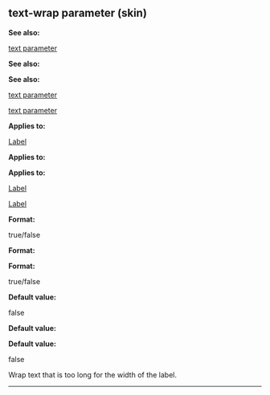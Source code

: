 

 text-wrap parameter (skin)
----------------------------




**See also:** 


[text parameter](#/{skin}/param/text) 



**See also:** 

**See also:**

[text parameter](#/{skin}/param/text) 

[text parameter](#/{skin}/param/text)


**Applies to:** 


[Label](#/{skin}/control/label) 



**Applies to:** 

**Applies to:**

[Label](#/{skin}/control/label) 

[Label](#/{skin}/control/label)


**Format:** 


 true/false
 


**Format:** 

**Format:**

 true/false



**Default value:** 


 false
 


**Default value:** 

**Default value:**

 false


 Wrap text that is too long for the width of the label.





---


